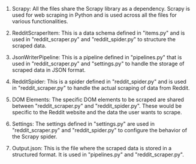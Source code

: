 1. Scrapy: All the files share the Scrapy library as a dependency. Scrapy is used for web scraping in Python and is used across all the files for various functionalities.

2. RedditScraperItem: This is a data schema defined in "items.py" and is used in "reddit_scraper.py" and "reddit_spider.py" to structure the scraped data.

3. JsonWriterPipeline: This is a pipeline defined in "pipelines.py" that is used in "reddit_scraper.py" and "settings.py" to handle the storage of scraped data in JSON format.

4. RedditSpider: This is a spider defined in "reddit_spider.py" and is used in "reddit_scraper.py" to handle the actual scraping of data from Reddit.

5. DOM Elements: The specific DOM elements to be scraped are shared between "reddit_scraper.py" and "reddit_spider.py". These would be specific to the Reddit website and the data the user wants to scrape.

6. Settings: The settings defined in "settings.py" are used in "reddit_scraper.py" and "reddit_spider.py" to configure the behavior of the Scrapy spider.

7. Output.json: This is the file where the scraped data is stored in a structured format. It is used in "pipelines.py" and "reddit_scraper.py".